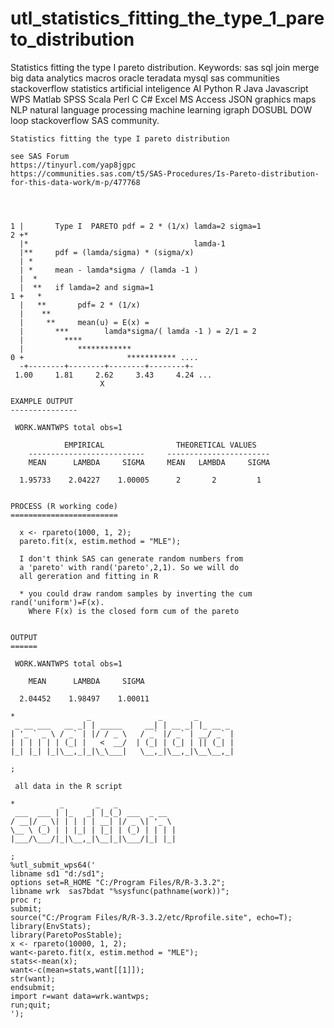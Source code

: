 # utl_statistics_fitting_the_type_1_pareto_distribution
Statistics fitting the type I pareto distribution.  Keywords: sas sql join merge big data analytics macros oracle teradata mysql sas communities stackoverflow statistics artificial inteligence AI Python R Java Javascript WPS Matlab SPSS Scala Perl C C# Excel MS Access JSON graphics maps NLP natural language processing machine learning igraph DOSUBL DOW loop stackoverflow SAS community.

    Statistics fitting the type I pareto distribution

    see SAS Forum
    https://tinyurl.com/yap8jgpc
    https://communities.sas.com/t5/SAS-Procedures/Is-Pareto-distribution-for-this-data-work/m-p/477768




    1 |       Type I  PARETO pdf = 2 * (1/x) lamda=2 sigma=1
    2 +*
      |*                                     lamda-1
      |**     pdf = (lamda/sigma) * (sigma/x)
      | *
      | *     mean - lamda*sigma / (lamda -1 )
      |  *
      |  **   if lamda=2 and sigma=1
    1 +   *
      |   **       pdf= 2 * (1/x)
      |    **
      |     **     mean(u) = E(x) =
      |       ***        lamda*sigma/( lamda -1 ) = 2/1 = 2
      |         ****
      |            ************
    0 +                       *********** ....
      -+--------+--------+--------+--------+-
     1.00     1.81     2.62     3.43     4.24 ...
                        X

    EXAMPLE OUTPUT
    ---------------

     WORK.WANTWPS total obs=1

                EMPIRICAL                THEORETICAL VALUES
        --------------------------     -----------------------
        MEAN      LAMBDA     SIGMA     MEAN   LAMBDA     SIGMA

      1.95733    2.04227    1.00005      2       2         1


    PROCESS (R working code)
    ========================

      x <- rpareto(1000, 1, 2);
      pareto.fit(x, estim.method = "MLE");

      I don't think SAS can generate random numbers from
      a 'pareto' with rand('pareto',2,1). So we will do
      all gereration and fitting in R

      * you could draw random samples by inverting the cum rand('uniform')=F(x).
        Where F(x) is the closed form cum of the pareto


    OUTPUT
    ======

     WORK.WANTWPS total obs=1

        MEAN      LAMBDA     SIGMA

      2.04452    1.98497    1.00011

    *                _               _       _
     _ __ ___   __ _| | _____     __| | __ _| |_ __ _
    | '_ ` _ \ / _` | |/ / _ \   / _` |/ _` | __/ _` |
    | | | | | | (_| |   <  __/  | (_| | (_| | || (_| |
    |_| |_| |_|\__,_|_|\_\___|   \__,_|\__,_|\__\__,_|

    ;

     all data in the R script

    *          _       _   _
     ___  ___ | |_   _| |_(_) ___  _ __
    / __|/ _ \| | | | | __| |/ _ \| '_ \
    \__ \ (_) | | |_| | |_| | (_) | | | |
    |___/\___/|_|\__,_|\__|_|\___/|_| |_|

    ;
    %utl_submit_wps64('
    libname sd1 "d:/sd1";
    options set=R_HOME "C:/Program Files/R/R-3.3.2";
    libname wrk  sas7bdat "%sysfunc(pathname(work))";
    proc r;
    submit;
    source("C:/Program Files/R/R-3.3.2/etc/Rprofile.site", echo=T);
    library(EnvStats);
    library(ParetoPosStable);
    x <- rpareto(10000, 1, 2);
    want<-pareto.fit(x, estim.method = "MLE");
    stats<-mean(x);
    want<-c(mean=stats,want[[1]]);
    str(want);
    endsubmit;
    import r=want data=wrk.wantwps;
    run;quit;
    ');
